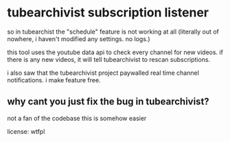 # tubearchivist subscription listener

so in tubearchist the "schedule" feature is not working at all (literally out of nowhere, i haven't modified any settings. no logs.)

this tool uses the youtube data api to check every channel for new videos. if there is any new videos, it will tell tubearchivist to rescan subscriptions.

i also saw that the tubearchivist project paywalled real time channel notifications. i make feature free.

## why cant you just fix the bug in tubearchivist?

not a fan of the codebase 
this is somehow easier 

license: wtfpl
